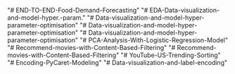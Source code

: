 "# END-TO-END-Food-Demand-Forecasting" 
"# EDA-Data-visualization-and-model-hyper.-param." 
"# Data-visualization-and-model-hyper-parameter-optimisation" 
"# Data-visualization-and-model-hyper-parameter-optimisation" 
"# Data-visualization-and-model-hyper-parameter-optimisation" 
"# PCA-Analysis-With-Logistic-Regression-Model" 
"# Recommend-movies-with-Content-Based-Filtering" 
"# Recommend-movies-with-Content-Based-Filtering" 
"# YouTube-US-Trending-Sorting" 
"# Encoding-PyCaret-Modeling" 
"# Data-visualization-and-label-encoding" 
